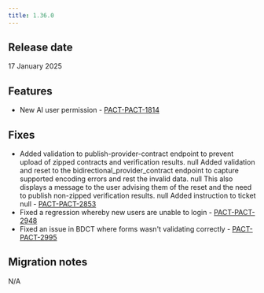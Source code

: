 ```yaml
---
title: 1.36.0
---
```


## Release date

17 January 2025

## Features

* New AI user permission - [PACT-PACT-1814](https://smartbear.atlassian.net/browse/PACT-PACT-1814)

## Fixes

* Added validation to publish-provider-contract endpoint to prevent upload of zipped contracts and verification results.
null
Added validation and reset to the bidirectional_provider_contract endpoint to capture supported encoding errors and rest the invalid data. 
null
This also displays a message to the user advising them of the reset and the need to publish non-zipped verification results. 
null
Added instruction to ticket 
null - [PACT-PACT-2853](https://smartbear.atlassian.net/browse/PACT-PACT-2853)
* Fixed a regression whereby new users are unable to login - [PACT-PACT-2948](https://smartbear.atlassian.net/browse/PACT-PACT-2948)
* Fixed an issue in BDCT where forms wasn't validating correctly  - [PACT-PACT-2995](https://smartbear.atlassian.net/browse/PACT-PACT-2995)

## Migration notes

N/A


